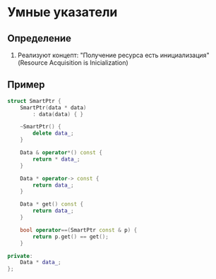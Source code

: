 # Умные указатели

## Определение
1. Реализуют концепт: "Получение ресурса есть инициализация" (Resource Acquisition is Inicialization)

## Пример
```cpp
struct SmartPtr {
    SmartPtr(data * data)
        : data(data) { }

    ~SmartPtr() {
        delete data_;
    }

    Data & operator*() const {
        return * data_;
    }

    Data * operator-> const {
        return data_;
    }

    Data * get() const {
        return data_;
    }

    bool operator==(SmartPtr const & p) {
        return p.get() == get();
    }

private:
    Data * data_;
};
```
